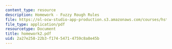 ```yaml
---
content_type: resource
description: Homework - Fuzzy Rough Rules
file: https://ol-ocw-studio-app-production.s3.amazonaws.com/courses/hst-951j-medical-decision-support-spring-2003/2a27e25822b3f17454714759c8a8e45b_homework2.pdf
file_type: application/pdf
resourcetype: Document
title: homework2.pdf
uid: 2a27e258-22b3-f174-5471-4759c8a8e45b
---
```

